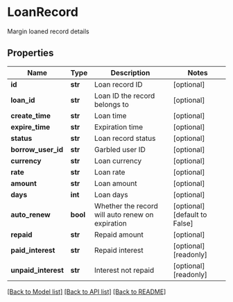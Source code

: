 # LoanRecord

Margin loaned record details
## Properties
Name | Type | Description | Notes
------------ | ------------- | ------------- | -------------
**id** | **str** | Loan record ID | [optional] 
**loan_id** | **str** | Loan ID the record belongs to | [optional] 
**create_time** | **str** | Loan time | [optional] 
**expire_time** | **str** | Expiration time | [optional] 
**status** | **str** | Loan record status | [optional] 
**borrow_user_id** | **str** | Garbled user ID | [optional] 
**currency** | **str** | Loan currency | [optional] 
**rate** | **str** | Loan rate | [optional] 
**amount** | **str** | Loan amount | [optional] 
**days** | **int** | Loan days | [optional] 
**auto_renew** | **bool** | Whether the record will auto renew on expiration | [optional] [default to False]
**repaid** | **str** | Repaid amount | [optional] 
**paid_interest** | **str** | Repaid interest | [optional] [readonly] 
**unpaid_interest** | **str** | Interest not repaid | [optional] [readonly] 

[[Back to Model list]](../README.md#documentation-for-models) [[Back to API list]](../README.md#documentation-for-api-endpoints) [[Back to README]](../README.md)


